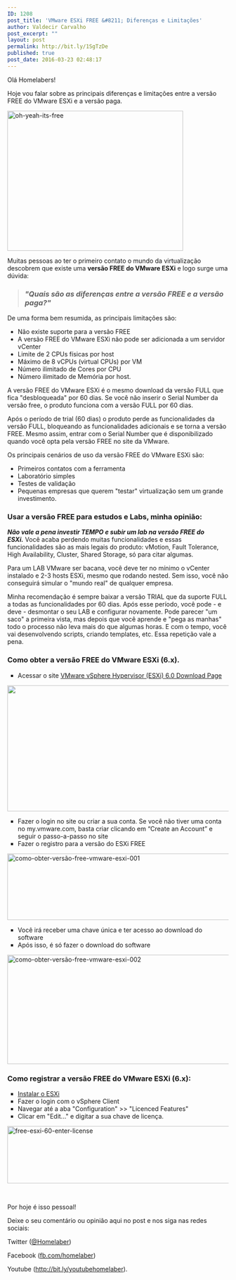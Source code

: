 ```yaml
---
ID: 1208
post_title: 'VMware ESXi FREE &#8211; Diferenças e Limitações'
author: Valdecir Carvalho
post_excerpt: ""
layout: post
permalink: http://bit.ly/1SgTzDe
published: true
post_date: 2016-03-23 02:48:17
---
```

Olá Homelabers!

Hoje vou falar sobre as principais diferenças e limitações entre a versão FREE do VMware ESXi e a versão paga.

<img class="aligncenter size-full wp-image-1215" src="http://homelaber.com.br/site/wp-content/uploads/2016/03/oh-yeah-its-free.png" alt="oh-yeah-its-free" width="400" height="318" />

Muitas pessoas ao ter o primeiro contato o mundo da virtualização descobrem que existe uma <strong>versão FREE do VMware ESXi</strong> e logo surge uma dúvida:
<blockquote>
<h3><em>"Quais são as diferenças entre a versão FREE e a versão paga?"</em></h3>
</blockquote>
<!--more-->

De uma forma bem resumida, as principais limitações são:
<ul>
 	<li>Não existe suporte para a versão FREE</li>
 	<li>A versão FREE do VMware ESXi não pode ser adicionada a um servidor vCenter</li>
 	<li>Limite de 2 CPUs físicas por host</li>
 	<li>Máximo de 8 vCPUs (virtual CPUs) por VM</li>
 	<li>Número ilimitado de Cores por CPU</li>
 	<li>Número ilimitado de Memória por host.</li>
</ul>
A versão FREE do VMware ESXi é o mesmo download da versão FULL que fica "desbloqueada" por 60 dias. Se você não inserir o Serial Number da versão free, o produto funciona com a versão FULL por 60 dias.

Após o período de trial (60 dias) o produto perde as funcionalidades da versão FULL, bloqueando as funcionalidades adicionais e se torna a versão FREE. Mesmo assim, entrar com o Serial Number que é disponibilizado quando você opta pela versão FREE no site da VMware.

Os principais cenários de uso da versão FREE do VMware ESXi são:
<ul>
 	<li>Primeiros contatos com a ferramenta</li>
 	<li>Laboratório simples</li>
 	<li>Testes de validação</li>
 	<li>Pequenas empresas que querem "testar" virtualização sem um grande investimento.</li>
</ul>
<h3>Usar a versão FREE para estudos e Labs, minha opinião:</h3>
<em><strong>Não vale a pena investir TEMPO e subir um lab na versão FREE do ESXi.</strong></em> Você acaba perdendo muitas funcionalidades e essas funcionalidades são as mais legais do produto: vMotion, Fault Tolerance, High Availability, Cluster, Shared Storage, só para citar algumas.

Para um LAB VMware ser bacana, você deve ter no mínimo o vCenter instalado e 2-3 hosts ESXi, mesmo que rodando nested. Sem isso, você não conseguirá simular o "mundo real" de qualquer empresa.

Minha recomendação é sempre baixar a versão TRIAL que da suporte FULL a todas as funcionalidades por 60 dias. Após esse período, você pode - e deve - desmontar o seu LAB e configurar novamente. Pode parecer "um saco" a primeira vista, mas depois que você aprende e "pega as manhas" todo o processo não leva mais do que algumas horas. E com o tempo, você vai desenvolvendo scripts, criando templates, etc. Essa repetição vale a pena.
<h3>Como obter a versão FREE do VMware ESXi (6.x).</h3>
<ul style="list-style-type: square;">
 	<li>Acessar o site <a href="https://my.vmware.com/web/vmware/evalcenter?p=free-esxi6">VMware vSphere Hypervisor (ESXi) 6.0 Download Page</a></li>
</ul>
<img class="aligncenter wp-image-1209" src="http://homelaber.com.br/site/wp-content/uploads/2016/03/como-obter-versão-free-vmware-esxi-000.png" alt="" width="600" height="286" />
<ul style="list-style-type: square;">
 	<li>Fazer o login no site ou criar a sua conta. Se você não tiver uma conta no my.vmware.com, basta criar clicando em “Create an Account” e seguir o passo-a-passo no site</li>
 	<li>Fazer o registro para a versão do ESXi FREE</li>
</ul>
<img class="aligncenter wp-image-1210" src="http://homelaber.com.br/site/wp-content/uploads/2016/03/como-obter-versão-free-vmware-esxi-001.png" alt="como-obter-versão-free-vmware-esxi-001" width="600" height="151" />
<ul style="list-style-type: square;">
 	<li>Você irá receber uma chave única e ter acesso ao download do software</li>
 	<li>Após isso, é só fazer o download do software</li>
</ul>
<img class="aligncenter wp-image-1211" src="http://homelaber.com.br/site/wp-content/uploads/2016/03/como-obter-versão-free-vmware-esxi-002.png" alt="como-obter-versão-free-vmware-esxi-002" width="600" height="248" />
<h3>Como registrar a versão FREE do VMware ESXi (6.x):</h3>
<ul style="list-style-type: square;">
 	<li><a href="http://homelaber.com.br/vmware-homelab-parte-2-instalacao-vmware-esxi-2/" target="_blank" rel="noopener">Instalar o ESXi</a></li>
 	<li>Fazer o login com o vSphere Client</li>
 	<li>Navegar até a aba "Configuration" &gt;&gt; "Licenced Features"</li>
 	<li>Clicar em "Edit..." e digitar a sua chave de licença.</li>
</ul>
<img class="aligncenter wp-image-1216" src="http://homelaber.com.br/site/wp-content/uploads/2016/03/free-esxi-60-enter-license.png" alt="free-esxi-60-enter-license" width="600" height="130" />

&nbsp;

Por hoje é isso pessoal!

Deixe o seu comentário ou opinião aqui no post e nos siga nas redes sociais:

Twitter (<a href="http://twitter.com/homelaber" target="_blank" rel="noopener">@Homelaber</a>)

Facebook (<a href="http://fb.com/homelaber" target="_blank" rel="noopener">fb.com/homelaber</a>)

Youtube (<a href="http://bit.ly/youtubehomelaber" target="_blank" rel="noopener">http://bit.ly/youtubehomelaber</a>).